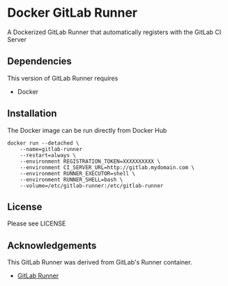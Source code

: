 # Docker GitLab Runner
A Dockerized GitLab Runner that automatically registers with the GitLab CI Server

## Dependencies
This version of GitLab Runner requires

 * Docker
 
## Installation
The Docker image can be run directly from Docker Hub

    docker run --detached \
        --name=gitlab-runner
        --restart=always \
        --environment REGISTRATION_TOKEN=XXXXXXXXXX \
        --environment CI_SERVER_URL=http://gitlab.mydomain.com \
        --environment RUNNER_EXECUTOR=shell \
        --environment RUNNER_SHELL=bash \
        --volume=/etc/gitlab-runner:/etc/gitlab-runner
        
## License

Please see LICENSE

## Acknowledgements

This GitLab Runner was derived from GitLab's Runner container.

 * [GitLab Runner](https://gitlab.com/gitlab-org/gitlab-ci-multi-runner/)